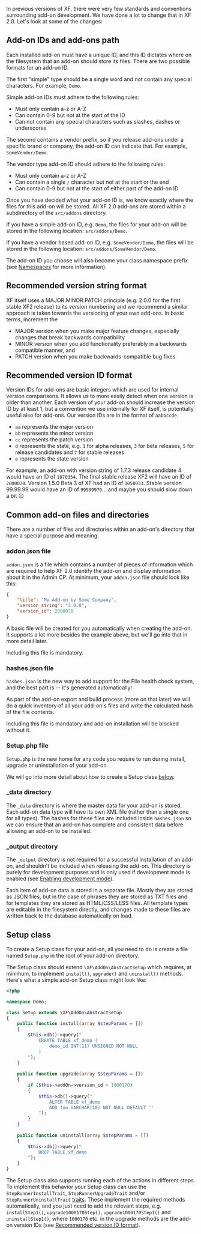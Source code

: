 In previous versions of XF, there were very few standards and conventions surrounding add-on development. We have done 
a lot to change that in XF 2.0. Let's look at some of the changes:

## Add-on IDs and add-ons path

Each installed add-on must have a unique ID, and this ID dictates where on the filesystem that an add-on should store 
its files. There are two possible formats for an add-on ID.

The first "simple" type should be a single word and not contain any special characters. For example, `Demo`.

Simple add-on IDs must adhere to the following rules:

* Must only contain a-z or A-Z
* Can contain 0-9 but not at the start of the ID
* Can not contain any special characters such as slashes, dashes or underscores

The second contains a vendor prefix, so if you release add-ons under a specific brand or company, the add-on ID can 
indicate that. For example, `SomeVendor/Demo`.

The vendor type add-on ID should adhere to the following rules:

* Must only contain a-z or A-Z
* Can contain a single `/` character but not at the start or the end
* Can contain 0-9 but not at the start of either part of the add-on ID

Once you have decided what your add-on ID is, we know exactly where the files for this add-on will be stored. All XF 2.0 add-ons are stored within a subdirectory of the `src/addons` directory. 

If you have a simple add-on ID, e.g. `Demo`, the files for your add-on will be stored in the following location: 
 `src/addons/Demo`.
 
If you have a vendor based add-on ID, e.g. `SomeVendor/Demo`, the files will be stored in the following location: 
`src/addons/SomeVendor/Demo`.

The add-on ID you choose will also become your class namespace prefix (see [Namespaces](./general-concepts/#namespaces) for more information).

## Recommended version string format

XF itself uses a MAJOR.MINOR.PATCH principle (e.g. 2.0.0 for the first stable XF2 release) to its version numbering and we recommend a similar approach is taken towards the versioning of your own add-ons. In basic terms, increment the

* MAJOR version when you make major feature changes, especially changes that break backwards compatibility
* MINOR version when you add functionality preferably in a backwards compatible manner, and
* PATCH version when you make backwards-compatible bug fixes

## Recommended version ID format

Version IDs for add-ons are basic integers which are used for internal version comparisons. It allows us to more easily detect when one version is older than another. Each version of your add-on should increase the version ID by at least 1, but a convention we use internally for XF itself, is potentially useful also for add-ons. Our version IDs are in the format of `aabbccde`.

* `aa` represents the major version
* `bb` represents the minor version
* `cc` represents the patch version
* `d` represents the state, e.g. `1` for alpha releases, `3` for beta releases, `5` for release candidates and `7` for stable releases
* `e` represents the state version

For example, an add-on with version string of 1.7.3 release candidate 4 would have an ID of `1070354`. The final stable release XF2 will have an ID of `2000070`. Version 1.5.0 Beta 3 of XF had an ID of `1050033`. Stable version 99.99.99 would have an ID of `99999970`... and maybe you should slow down a bit 😉

## Common add-on files and directories

There are a number of files and directories within an add-on's directory that have a special purpose and meaning.

### addon.json file

`addon.json` is a file which contains a number of pieces of information which are required to help XF 2.0 identify the 
add-on and display information about it in the Admin CP. At minimum, your `addon.json` file should look like this:

```json
{
    "title": "My Add-on by Some Company",
    "version_string": "2.0.0",
    "version_id": 2000070
}
```

A basic file will be created for you automatically when creating the add-on. It supports a lot more besides the example 
above, but we'll go into that in more detail later.

Including this file is mandatory.

### hashes.json file

`hashes.json` is the new way to add support for the File health check system, and the best part is -- it's generated 
automatically!

As part of the add-on export and build process (more on that later) we will do a quick inventory of all your add-on's 
files and write the calculated hash of the file contents.

Including this file is mandatory and add-on installation will be blocked without it.

### Setup.php file

`Setup.php` is the new home for any code you require to run during install, upgrade or uninstallation of your add-on.

We will go into more detail about how to create a Setup class [below](#setup-class).

### _data directory

The `_data` directory is where the master data for your add-on is stored. Each add-on data type will have its own XML 
file (rather than a single one for all types). The hashes for these files are included inside `hashes.json` so we can 
ensure that an add-on has complete and consistent data before allowing an add-on to be installed.

### _output directory

The `_output` directory is not required for a successful installation of an add-on, and shouldn't be included when releasing the add-on. This directory is purely for development purposes and is only used if development mode is enabled (see [Enabling development mode](../development-tools/#enabling-development-mode)).

Each item of add-on data is stored in a separate file. Mostly they are stored as JSON files, but in the case of phrases they are stored as TXT files and for templates they are stored as HTML/CSS/LESS files. All template types are editable in the filesystem directly, and changes made to these files are written back to the database automatically on load.

## Setup class

To create a Setup class for your add-on, all you need to do is create a file named `Setup.php` in the root of your add-on directory.

The Setup class should extend `\XF\AddOn\AbstractSetup` which requires, at minimum, to implement `install()`, `upgrade()` and `uninstall()` methods. Here's what a simple add-on Setup class might look like:

```php
<?php

namespace Demo;

class Setup extends \XF\AddOn\AbstractSetup
{
	public function install(array $stepParams = [])
	{
		$this->db()->query("
		    CREATE TABLE xf_demo (
		        demo_id INT(11) UNSIGNED NOT NULL
		    )
		");
	}
	
	public function upgrade(array $stepParams = [])
	{
		if ($this->addOn->version_id < 1000170)
		{
			$this->db()->query("
			    ALTER TABLE xf_demo
			    ADD foo VARCHAR(10) NOT NULL DEFAULT '' 
			");
		}
	}
	
	public function uninstall(array $stepParams = [])
	{
        $this->db()->query("
            DROP TABLE xf_demo
        ");
	}
}
```

The Setup class also supports running each of the actions in different steps. To implement this behavior your Setup class can use the `StepRunnerInstallTrait`, `StepRunnerUpgradeTrait` and/or `StepRunnerUninstallTrait` [traits](http://php.net/manual/en/language.oop5.traits.php). These implement the required methods automatically, and you just need to add the relevant steps, e.g. `installStep1()`, `upgrade1000170Step()`, `upgrade1000170Step1()` and `uninstallStep1()`, where `1000170` etc. in the upgrade methods are the add-on version IDs (see [Recommended version ID format](#recommended-version-id-format)).